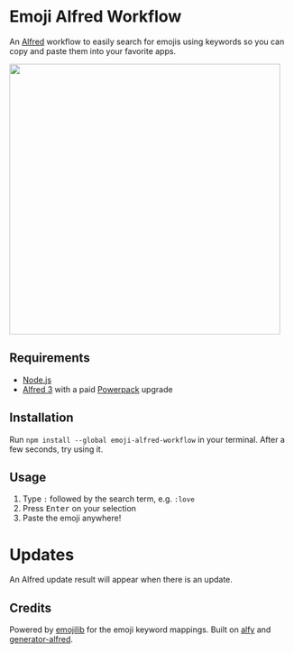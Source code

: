 # Emoji Alfred Workflow
An [Alfred](https://www.alfredapp.com/) workflow to easily search for emojis
using keywords so you can copy and paste them into your favorite apps.

<img src="https://user-images.githubusercontent.com/2449384/31804414-1302a80e-b50e-11e7-952e-309fc0abc8f3.gif" width="480">

## Requirements
- [Node.js](https://nodejs.org/)
- [Alfred 3](https://www.alfredapp.com/) with a paid
  [Powerpack](https://www.alfredapp.com/powerpack/) upgrade

## Installation
Run `npm install --global emoji-alfred-workflow` in your terminal. After a few
seconds, try using it.

## Usage
1. Type `:` followed by the search term, e.g. `:love`
2. Press <kbd>Enter</kbd> on your selection
3. Paste the emoji anywhere!

# Updates
An Alfred update result will appear when there is an update.

## Credits
Powered by [emojilib](https://github.com/muan/emojilib) for the emoji keyword
mappings. Built on [alfy](https://github.com/sindresorhus/alfy) and
[generator-alfred](https://github.com/SamVerschueren/generator-alfred).
